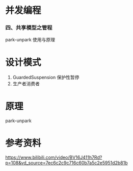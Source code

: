 # 并发编程
### 四、共享模型之管程
park-unpark 使用与原理

# 设计模式
1. GuardedSuspension 保护性暂停
2. 生产者消费者

# 原理
park-unpark

# 参考资料
https://www.bilibili.com/video/BV16J411h7Rd?p=108&vd_source=7ec6c2c9c716c60b7a5c2e5951d2b81b
